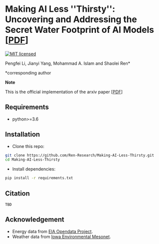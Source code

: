 # Making AI Less ''Thirsty'': Uncovering and Addressing the Secret Water Footprint of AI Models [[PDF](https://github.com/Ren-Research/Making-AI-Less-Thirsty)]

[![MIT licensed](https://img.shields.io/badge/license-MIT-brightgreen.svg)](LICENSE.md)

Pengfei Li, Jianyi Yang, Mohammad A. Islam and Shaolei Ren*

*corresponding author

**Note**

This is the official implementation of the arxiv paper [[PDF](https://github.com/Ren-Research/Making-AI-Less-Thirsty)]

## Requirements

* python>=3.6

## Installation
* Clone this repo:
```bash
git clone https://github.com/Ren-Research/Making-AI-Less-Thirsty.git
cd Making-AI-Less-Thirsty
```
* Install dependencies:
```bash
pip install -r requirements.txt
```

## Citation
```
TBD
```

## Acknowledgement
* Energy data from [EIA Opendata Project](https://www.eia.gov/opendata/).
* Weather data from [Iowa Environmental Mesonet](https://mesonet.agron.iastate.edu/).
